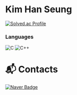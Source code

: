 # Kim Han Seung

[![Solved.ac Profile](http://mazassumnida.wtf/api/v2/generate_badge?boj=hanking302)](https://solved.ac/hanking302/)


### Languages
![C](https://img.shields.io/badge/C-A8B9CC.svg?&style=for-the-badge&logo=C&logoColor=black)
![C++](https://img.shields.io/badge/C++-00599C.svg?&style=for-the-badge&logo=C++&logoColor=black)
# :mailbox_with_mail: Contacts
[![Naver Badge](https://img.shields.io/badge/Naver-03C75A?style=flat-square&logo=Naver&logoColor=white&link=mailto:rlatngus1691@naver.com)](mailto:kor_hans@naver.com)
